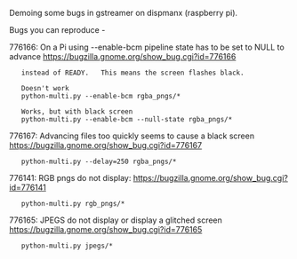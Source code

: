 Demoing some bugs in gstreamer on dispmanx (raspberry pi).


Bugs you can reproduce -


776166: On a Pi using --enable-bcm pipeline state has to be set to NULL to advance
       https://bugzilla.gnome.org/show_bug.cgi?id=776166

       instead of READY.   This means the screen flashes black.

       Doesn't work
       python-multi.py --enable-bcm rgba_pngs/*

       Works, but with black screen
       python-multi.py --enable-bcm --null-state rgba_pngs/*

776167: Advancing files too quickly seems to cause a black screen
       https://bugzilla.gnome.org/show_bug.cgi?id=776167

       python-multi.py --delay=250 rgba_pngs/*



776141: RGB pngs do not display: https://bugzilla.gnome.org/show_bug.cgi?id=776141

       python-multi.py rgb_pngs/*


776165: JPEGS do not display or display a glitched screen
       https://bugzilla.gnome.org/show_bug.cgi?id=776165

       python-multi.py jpegs/*



